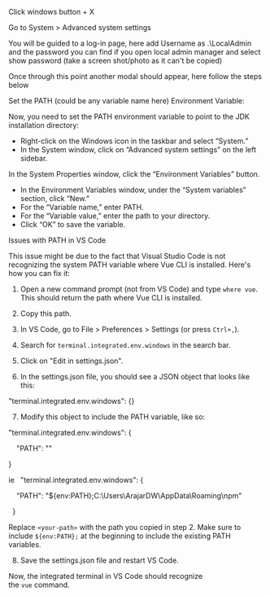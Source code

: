 
Click windows button + X

Go to System > Advanced system settings

You will be guided to a log-in page, here add Username as .\LocalAdmin and the password you can find if you open local admin manager and select show password (take a screen shot/photo as it can't be copied)

Once through this point another modal should appear, here follow the steps below

Set the PATH (could be any variable name here) Environment Variable:

Now, you need to set the PATH environment variable to point to the JDK installation directory:

- Right-click on the Windows icon in the taskbar and select “System.”
- In the System window, click on “Advanced system settings” on the left sidebar.

In the System Properties window, click the “Environment Variables” button.

- In the Environment Variables window, under the “System variables” section, click “New.”
- For the “Variable name,” enter PATH.
- For the “Variable value,” enter the path to your directory.
- Click “OK” to save the variable.


Issues with PATH in VS Code

This issue might be due to the fact that Visual Studio Code is not recognizing the system PATH variable where Vue CLI is installed. Here's how you can fix it:

1. Open a new command prompt (not from VS Code) and type `where vue`. This should return the path where Vue CLI is installed.
    
2. Copy this path.
    
3. In VS Code, go to File > Preferences > Settings (or press `Ctrl+,`).
    
4. Search for `terminal.integrated.env.windows` in the search bar.
    
5. Click on "Edit in settings.json".
    
6. In the settings.json file, you should see a JSON object that looks like this:
    

"terminal.integrated.env.windows": {}

7. Modify this object to include the PATH variable, like so:

"terminal.integrated.env.windows": {

    "PATH": "<your-path>"

}

ie   "terminal.integrated.env.windows": {

    "PATH": "${env:PATH};C:\\Users\\ArajarDW\\AppData\\Roaming\\npm"

  }

Replace `<your-path>` with the path you copied in step 2. Make sure to include `${env:PATH};` at the beginning to include the existing PATH variables.

8. Save the settings.json file and restart VS Code.

Now, the integrated terminal in VS Code should recognize the `vue` command.

